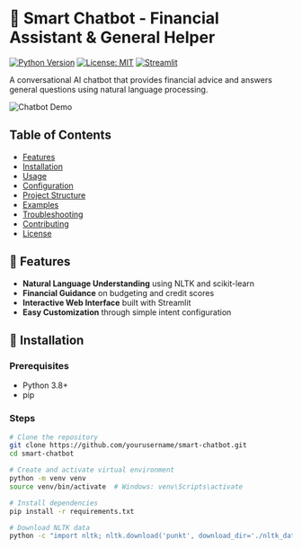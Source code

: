 # 🤖 Smart Chatbot - Financial Assistant & General Helper

[![Python Version](https://img.shields.io/badge/python-3.8%2B-blue)](https://www.python.org/downloads/)
[![License: MIT](https://img.shields.io/badge/License-MIT-yellow.svg)](https://opensource.org/licenses/MIT)
[![Streamlit](https://img.shields.io/badge/Streamlit-FF4B4B?logo=streamlit&logoColor=white)](https://streamlit.io/)

A conversational AI chatbot that provides financial advice and answers general questions using natural language processing.

![Chatbot Demo](assets/demo.gif)

## Table of Contents
- [Features](#-features)
- [Installation](#-installation)
- [Usage](#-usage)
- [Configuration](#-configuration)
- [Project Structure](#-project-structure)
- [Examples](#-example-queries)
- [Troubleshooting](#-troubleshooting)
- [Contributing](#-contributing)
- [License](#-license)

## 🌟 Features
- **Natural Language Understanding** using NLTK and scikit-learn
- **Financial Guidance** on budgeting and credit scores
- **Interactive Web Interface** built with Streamlit
- **Easy Customization** through simple intent configuration

## 🚀 Installation

### Prerequisites
- Python 3.8+
- pip

### Steps
```bash
# Clone the repository
git clone https://github.com/yourusername/smart-chatbot.git
cd smart-chatbot

# Create and activate virtual environment
python -m venv venv
source venv/bin/activate  # Windows: venv\Scripts\activate

# Install dependencies
pip install -r requirements.txt

# Download NLTK data
python -c "import nltk; nltk.download('punkt', download_dir='./nltk_data')"
